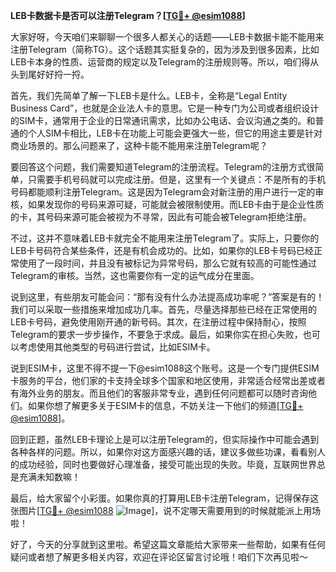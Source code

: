 **LEB卡数据卡是否可以注册Telegram？[[TG💪+ @esim1088](https://t.me/s/esim1088)]**

大家好呀，今天咱们来聊聊一个很多人都关心的话题——LEB卡数据卡能不能用来注册Telegram（简称TG）。这个话题其实挺复杂的，因为涉及到很多因素，比如LEB卡本身的性质、运营商的规定以及Telegram的注册规则等。所以，咱们得从头到尾好好捋一捋。

首先，我们先简单了解一下LEB卡是什么。LEB卡，全称是“Legal Entity Business Card”，也就是企业法人卡的意思。它是一种专门为公司或者组织设计的SIM卡，通常用于企业的日常通讯需求，比如办公电话、会议沟通之类的。和普通的个人SIM卡相比，LEB卡在功能上可能会更强大一些，但它的用途主要是针对商业场景的。那么问题来了，这种卡能不能用来注册Telegram呢？

要回答这个问题，我们需要知道Telegram的注册流程。Telegram的注册方式很简单，只需要手机号码就可以完成注册。但是，这里有一个关键点：不是所有的手机号码都能顺利注册Telegram。这是因为Telegram会对新注册的用户进行一定的审核，如果发现你的号码来源可疑，可能就会被限制使用。而LEB卡由于是企业性质的卡，其号码来源可能会被视为不寻常，因此有可能会被Telegram拒绝注册。

不过，这并不意味着LEB卡就完全不能用来注册Telegram了。实际上，只要你的LEB卡号码符合某些条件，还是有机会成功的。比如，如果你的LEB卡号码已经正常使用了一段时间，并且没有被标记为异常号码，那么它就有较高的可能性通过Telegram的审核。当然，这也需要你有一定的运气成分在里面。

说到这里，有些朋友可能会问：“那有没有什么办法提高成功率呢？”答案是有的！我们可以采取一些措施来增加成功几率。首先，尽量选择那些已经在正常使用的LEB卡号码，避免使用刚开通的新号码。其次，在注册过程中保持耐心，按照Telegram的要求一步步操作，不要急于求成。最后，如果你实在担心失败，也可以考虑使用其他类型的号码进行尝试，比如ESIM卡。

说到ESIM卡，这里不得不提一下@esim1088这个账号。这是一个专门提供ESIM卡服务的平台，他们家的卡支持全球多个国家和地区使用，非常适合经常出差或者有海外业务的朋友。而且他们的客服非常专业，遇到任何问题都可以随时咨询他们。如果你想了解更多关于ESIM卡的信息，不妨关注一下他们的频道[[TG💪+ @esim1088](https://t.me/s/esim1088)]。

回到正题，虽然LEB卡理论上是可以注册Telegram的，但实际操作中可能会遇到各种各样的问题。所以，如果你对这方面感兴趣的话，建议多做些功课，看看别人的成功经验，同时也要做好心理准备，接受可能出现的失败。毕竟，互联网世界总是充满未知数嘛！

最后，给大家留个小彩蛋。如果你真的打算用LEB卡注册Telegram，记得保存这张图片[[TG💪+ @esim1088](https://t.me/s/esim1088) ![Image](https://i.postimg.cc/4NQfJmqS/Snipaste-2025-05-13-00-14-12.png)]，说不定哪天需要用到的时候就能派上用场啦！

好了，今天的分享就到这里啦。希望这篇文章能给大家带来一些帮助，如果有任何疑问或者想了解更多相关内容，欢迎在评论区留言讨论哦！咱们下次再见啦～